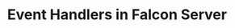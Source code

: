 ---
id: event-handlers
title: Event Handlers in Falcon Server
sidebar_label: Event Handlers
enterprise_only: true
---
